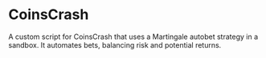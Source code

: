 # CoinsCrash
A custom script for CoinsCrash that uses a Martingale autobet strategy in a sandbox. It automates bets, balancing risk and potential returns.
